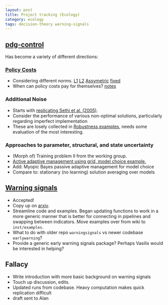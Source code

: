 ```yaml
---
layout: post
title: Project tracking (Ecology)
category: ecology
tags: decision-theory warning-signals 
---
```




## [pdg-control](https://github.com/cboettig/pdg-control)

 Has become a variety of different directions: 

### [Policy Costs](https://github.com/cboettig/pdg_control/tree/master/inst/examples/policycosts)

* Considering different norms. [L1](https://github.com/cboettig/pdg_control/blob/master/inst/examples/policycosts/policycost_L1.md) [L2](https://github.com/cboettig/pdg_control/blob/master/inst/examples/policycosts/policycost_L2.md) [Assymetric](https://github.com/cboettig/pdg_control/blob/master/inst/examples/policycosts/policycost_asym.md) [fixed](https://github.com/cboettig/pdg_control/blob/master/inst/examples/policycosts/policycost_fixed.md)
* When can policy costs pay for themselves? [notes](https://github.com/cboettig/pdg_control/blob/master/inst/examples/policycosts/exact_npv.md)

### Additional Noise

* Starts with [replicating Sethi et al. (2005)](https://github.com/cboettig/pdg_control/blob/master/inst/examples/Sethi.md).
* Consider the performance of various non-optimal solutions, particularly regarding imperfect implementation
* These are losely collected in [Robustness examples](https://github.com/cboettig/pdg_control/tree/master/inst/examples/robustness), needs some evaluation of the most interesting. 

### Approaches to parameter, structural, and state uncertainty

* (Morph of) Training problem II from the working group. 
* [Active adaptive management using grid, model choice example.](https://github.com/cboettig/pdg_control/blob/master/inst/examples/model_uncertainty.md) 
* Add: Myopic Bayes passive adaptive management for model choice
* Compare to: stationary (no learning) solution averaging over models


## [Warning signals](https://github.com/cboettig/earlywarning)

 * Accepted!
 * Copy up on [arxiv](http://arxiv.org/abs/1204.6231). 
 * Streamline code and examples. Began updating functions to work in a more generic manner that is better for connecting in pipelines and swapping between indicators.  Move examples over from wiki to `inst/examples`. 
 * What to do with older repo `warningsignals` vs newer codebase `earlywarning`?
 * Provide a generic early warning signals package? Perhaps Vasilis would be interested in helping?

## Fallacy

 * Write introduction with more basic background on warning signals
 * Touch up discussion, edits.
 * Updated runs from codebase. Heavy computation makes quick replication difficult
 * draft sent to Alan


